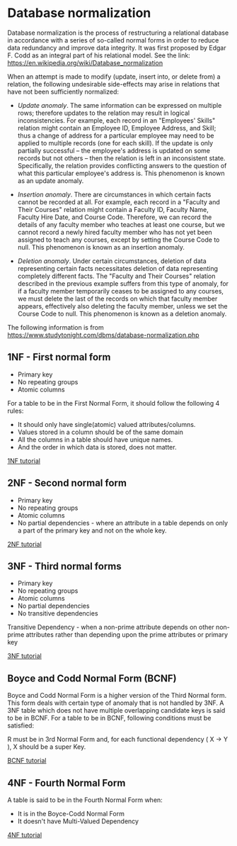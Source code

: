 # Database normalization

Database normalization is the process of restructuring a relational database in accordance with a series of so-called normal forms in order to reduce data redundancy and improve data integrity. It was first proposed by Edgar F. Codd as an integral part of his relational model. See the link: https://en.wikipedia.org/wiki/Database_normalization

When an attempt is made to modify (update, insert into, or delete from) a relation, the following undesirable side-effects may arise in relations that have not been sufficiently normalized:

* *Update anomaly*. The same information can be expressed on multiple rows; therefore updates to the relation may result in logical inconsistencies. For example, each record in an "Employees' Skills" relation might contain an Employee ID, Employee Address, and Skill; thus a change of address for a particular employee may need to be applied to multiple records (one for each skill). If the update is only partially successful – the employee's address is updated on some records but not others – then the relation is left in an inconsistent state. Specifically, the relation provides conflicting answers to the question of what this particular employee's address is. This phenomenon is known as an update anomaly.

* *Insertion anomaly*. There are circumstances in which certain facts cannot be recorded at all. For example, each record in a "Faculty and Their Courses" relation might contain a Faculty ID, Faculty Name, Faculty Hire Date, and Course Code. Therefore, we can record the details of any faculty member who teaches at least one course, but we cannot record a newly hired faculty member who has not yet been assigned to teach any courses, except by setting the Course Code to null. This phenomenon is known as an insertion anomaly.

* *Deletion anomaly*. Under certain circumstances, deletion of data representing certain facts necessitates deletion of data representing completely different facts. The "Faculty and Their Courses" relation described in the previous example suffers from this type of anomaly, for if a faculty member temporarily ceases to be assigned to any courses, we must delete the last of the records on which that faculty member appears, effectively also deleting the faculty member, unless we set the Course Code to null. This phenomenon is known as a deletion anomaly.

The following information is from https://www.studytonight.com/dbms/database-normalization.php

## 1NF - First normal form

* Primary key
* No repeating groups
* Atomic columns

For a table to be in the First Normal Form, it should follow the following 4 rules:

* It should only have single(atomic) valued attributes/columns.
* Values stored in a column should be of the same domain
* All the columns in a table should have unique names.
* And the order in which data is stored, does not matter.

[1NF tutorial](https://www.studytonight.com/dbms/first-normal-form.php)

## 2NF - Second normal form

* Primary key
* No repeating groups
* Atomic columns
* No partial dependencies - where an attribute in a table depends on only a part of the primary key and not on the whole key.

[2NF tutorial](https://www.studytonight.com/dbms/second-normal-form.php)

## 3NF - Third normal forms

* Primary key
* No repeating groups
* Atomic columns
* No partial dependencies
* No transitive dependencies

Transitive Dependency - when a non-prime attribute depends on other non-prime attributes rather than depending upon the prime attributes or primary key

[3NF tutorial](https://www.studytonight.com/dbms/third-normal-form.php)

## Boyce and Codd Normal Form (BCNF)

Boyce and Codd Normal Form is a higher version of the Third Normal form. This form deals with certain type of anomaly that is not handled by 3NF. A 3NF table which does not have multiple overlapping candidate keys is said to be in BCNF. For a table to be in BCNF, following conditions must be satisfied:

R must be in 3rd Normal Form and, for each functional dependency ( X → Y ), X should be a super Key.

[BCNF tutorial](https://www.studytonight.com/dbms/boyce-codd-normal-form.php)

## 4NF - Fourth Normal Form

A table is said to be in the Fourth Normal Form when:

* It is in the Boyce-Codd Normal Form
* It doesn't have Multi-Valued Dependency

[4NF tutorial](https://www.studytonight.com/dbms/fourth-normal-form.php)
